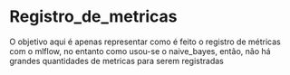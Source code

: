 # Registro_de_metricas
O objetivo aqui é apenas representar como é feito o registro de métricas com o mlflow, no entanto como usou-se o naive_bayes, então, não há grandes quantidades de metricas para serem registradas 
